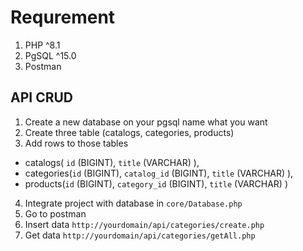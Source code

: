 # Requrement

1. PHP ^8.1
2. PgSQL ^15.0
3. Postman

## API CRUD
1. Create a new database on your pgsql name what you want
2. Create three table (catalogs, categories, products)
3. Add rows to those tables 
  * catalogs( `id` (BIGINT), `title` (VARCHAR) ), 
  * categories(`id` (BIGINT), `catalog_id` (BIGINT), `title` (VARCHAR) ), 
  * products(`id` (BIGINT), `category_id` (BIGINT), `title` (VARCHAR) )
4. Integrate project with database in `core/Database.php`
5. Go to postman
6. Insert data `http://yourdomain/api/categories/create.php`
7. Get data `http://yourdomain/api/categories/getAll.php`
